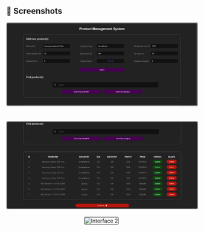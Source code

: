 ## 📸 Screenshots 

<p align="center">
  <img src="./1.png" alt="Interface 1" width="800" style="border: 2px solid #888888; margin-bottom: 20px; border-radius: 4px;" />
  <br><br>
  <img src="./2.png" alt="Interface 2" width="800" style="border: 2px solid #888888; border-radius: 4px;" />
    <br><br>
  <img src="./3.png" alt="Interface 2" width="800" style="border: 2px solid #888888; border-radius: 4px;" />
</p>


